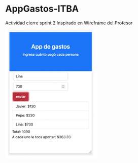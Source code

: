 # AppGastos-ITBA
Actividad cierre sprint 2
Inspirado en Wireframe del Profesor

![wireframe](https://github.com/LucasiBai/AppGastos-ITBA/blob/main/wireframe.png)
